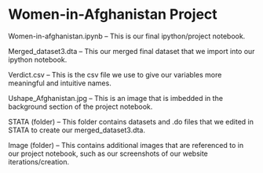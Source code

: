 # Women-in-Afghanistan Project 

Women-in-afghanistan.ipynb – This is our final ipython/project notebook. 

Merged_dataset3.dta – This our merged final dataset that we import into our ipython notebook.

Verdict.csv – This is the csv file we use to give our variables more meaningful and intuitive names.

Ushape_Afghanistan.jpg – This is an image that is imbedded in the background section of the project notebook.

STATA (folder) – This folder contains datasets and .do files that we edited in STATA to create our merged_dataset3.dta.

Image (folder) – This contains additional images that are referenced to in our project notebook, such as our screenshots of our website iterations/creation.

